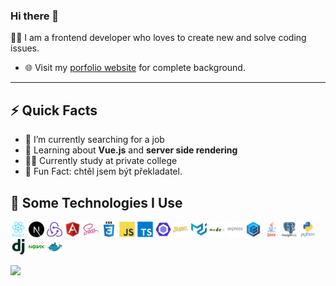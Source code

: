 ### Hi there 👋

👨‍💻 I am a frontend developer who loves to create new and solve coding issues.

- 🌐 Visit my [porfolio website](https://midas-png.github.io/portfolio/) for complete background.

---
## ⚡️ Quick Facts
<ul>
<li>🔭 I’m currently searching for a job</li>
<li>🧐 Learning about <strong>Vue.js</strong> and <strong>server side rendering</strong></li>
<li>👨‍🎓 Currently study at private college</li>
<li>🎉 Fun Fact: сhtěl jsem být překladatel.</li>
</ul>

## 🚀 Some Technologies I Use

<p align="left">
<img src="https://raw.githubusercontent.com/devicons/devicon/master/icons/react/react-original-wordmark.svg" alt="react" width="25" height="25" />
<img src="https://raw.githubusercontent.com/devicons/devicon/master/icons/nextjs/nextjs-original.svg" alt="nextjs" width="25" height="25" />
<img src="https://raw.githubusercontent.com/devicons/devicon/master/icons/redux/redux-original.svg" alt="redux" width="25" height="25" />
<img src="https://raw.githubusercontent.com/devicons/devicon/master/icons/angularjs/angularjs-original.svg" alt="angular-js" width="25" height="25" />
<img src="https://raw.githubusercontent.com/devicons/devicon/master/icons/sass/sass-original.svg" alt="sass" width="25" height="25" />
<img src="https://raw.githubusercontent.com/devicons/devicon/master/icons/css3/css3-original-wordmark.svg" alt="css3" width="25" height="25" />
<img src="https://raw.githubusercontent.com/devicons/devicon/master/icons/javascript/javascript-original.svg" alt="javascript" width="25" height="25" />
<img src="https://raw.githubusercontent.com/devicons/devicon/master/icons/typescript/typescript-original.svg" alt="typescript" width="25" height="25" />
<img src="https://raw.githubusercontent.com/devicons/devicon/master/icons/eslint/eslint-original.svg" alt="eslint" width="25" height="25" />
<img src="https://raw.githubusercontent.com/devicons/devicon/master/icons/babel/babel-original.svg" alt="babel" width="25" height="25" />
<img src="https://raw.githubusercontent.com/devicons/devicon/master/icons/materialui/materialui-original.svg" alt="materialui" width="25" height="25" />
<img src="https://raw.githubusercontent.com/devicons/devicon/master/icons/nodejs/nodejs-original-wordmark.svg" alt="nodejs" width="25" height="25" />
<img src="https://raw.githubusercontent.com/devicons/devicon/master/icons/express/express-original-wordmark.svg" alt="express" width="25" height="25" />
<img src="https://raw.githubusercontent.com/devicons/devicon/master/icons/sequelize/sequelize-original.svg" alt="sass" width="25" height="25" />
<img src="https://raw.githubusercontent.com/devicons/devicon/master/icons/java/java-original-wordmark.svg" alt="java" width="25" height="25" />
<img src="https://raw.githubusercontent.com/devicons/devicon/master/icons/postgresql/postgresql-original-wordmark.svg" alt="mysql" width="25" height="25" />
<img src="https://raw.githubusercontent.com/devicons/devicon/master/icons/python/python-original-wordmark.svg" alt="python" width="25" height="25" />
<img src="https://raw.githubusercontent.com/devicons/devicon/master/icons/django/django-plain.svg" alt="django" width="25" height="25" />
<img src="https://raw.githubusercontent.com/devicons/devicon/master/icons/nginx/nginx-original.svg" alt="nginx" width="25" height="25" />
<img src="https://raw.githubusercontent.com/devicons/devicon/master/icons/docker/docker-original.svg" alt="Docker" width="25" height="25" />
</p>
<img src = "https://github-readme-streak-stats.herokuapp.com?user=midas-png&theme=dark&hide_border=true" width = 400>
